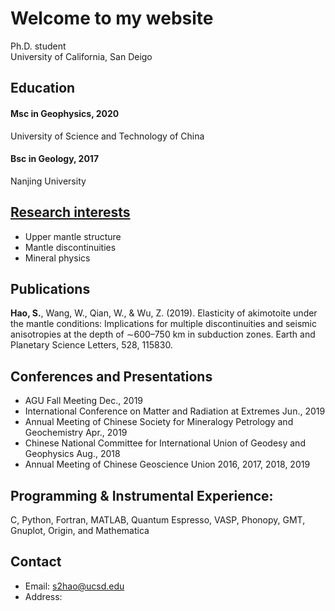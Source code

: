 # Welcome to my website
Ph.D. student \
University of California, San Deigo

## Education
#### Msc in Geophysics, 2020 
University of Science and Technology of China
#### Bsc in Geology, 2017
Nanjing University

## [Research interests](https://shangqinhao.github.io/Research_Interests)
- Upper mantle structure
- Mantle discontinuities
- Mineral physics

## Publications
**Hao, S.**, Wang, W., Qian, W., & Wu, Z. (2019). Elasticity of akimotoite under the mantle conditions:  Implications for multiple discontinuities and seismic anisotropies at the depth of ∼600–750 km in subduction  zones. Earth and Planetary Science Letters, 528, 115830. 

## Conferences and Presentations
- AGU Fall Meeting Dec., 2019 
- International Conference on Matter and Radiation at Extremes Jun., 2019 
- Annual Meeting of Chinese Society for Mineralogy Petrology and Geochemistry Apr., 2019 
- Chinese National Committee for International Union of Geodesy and Geophysics Aug., 2018 
- Annual Meeting of Chinese Geoscience Union 2016, 2017, 2018, 2019

## Programming & Instrumental Experience: 
C, Python, Fortran, MATLAB, Quantum Espresso, VASP, Phonopy, GMT, Gnuplot, Origin, and Mathematica

## Contact
- Email: <s2hao@ucsd.edu>
- Address: 

